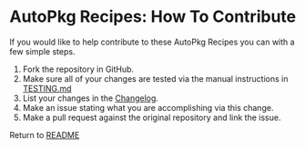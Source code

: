 AutoPkg Recipes: How To Contribute
==================================
If you would like to help contribute to these AutoPkg Recipes you can with a few simple steps.

1. Fork the repository in GitHub.
2. Make sure all of your changes are tested via the manual instructions in [TESTING.md](TESTING.md)
3. List your changes in the [Changelog](CHANGELOG.md).
4. Make an issue stating what you are accomplishing via this change.
5. Make a pull request against the original repository and link the issue.

Return to [README](README.md)
